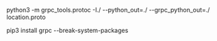 python3 -m grpc_tools.protoc -I./ --python_out=./ --grpc_python_out=./ location.proto

pip3 install grpc --break-system-packages